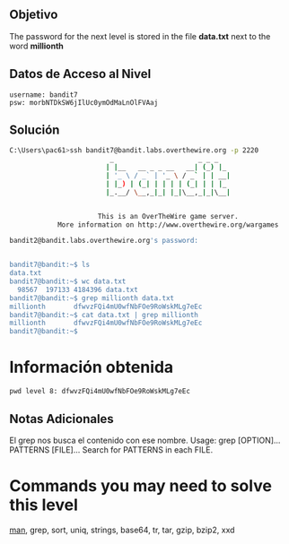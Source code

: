 ## Objetivo

The password for the next level is stored in the file **data.txt** next to the word **millionth**
## Datos de Acceso al Nivel

```
username: bandit7
psw: morbNTDkSW6jIlUc0ymOdMaLnOlFVAaj
```

## Solución
```bash
C:\Users\pac61>ssh bandit7@bandit.labs.overthewire.org -p 2220
                         _                     _ _ _
                        | |__   __ _ _ __   __| (_) |_
                        | '_ \ / _` | '_ \ / _` | | __|
                        | |_) | (_| | | | | (_| | | |_
                        |_.__/ \__,_|_| |_|\__,_|_|\__|


                      This is an OverTheWire game server.
            More information on http://www.overthewire.org/wargames

bandit2@bandit.labs.overthewire.org's password:


bandit7@bandit:~$ ls
data.txt
bandit7@bandit:~$ wc data.txt
  98567  197133 4184396 data.txt
bandit7@bandit:~$ grep millionth data.txt
millionth       dfwvzFQi4mU0wfNbFOe9RoWskMLg7eEc
bandit7@bandit:~$ cat data.txt | grep millionth
millionth       dfwvzFQi4mU0wfNbFOe9RoWskMLg7eEc
bandit7@bandit:~$
```

# Información obtenida
```
pwd level 8: dfwvzFQi4mU0wfNbFOe9RoWskMLg7eEc
```
## Notas Adicionales

El grep nos busca el contenido con ese nombre.
Usage: grep [OPTION]... PATTERNS [FILE]...
Search for PATTERNS in each FILE.

# Commands you may need to solve this level

[man](https://manpages.ubuntu.com/manpages/noble/man1/man.1.html), grep, sort, uniq, strings, base64, tr, tar, gzip, bzip2, xxd